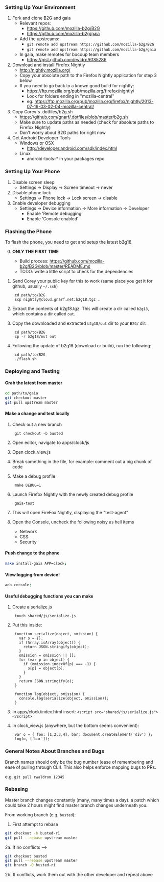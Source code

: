 ### Setting Up Your Environment

1. Fork and clone B2G and gaia
    - Relevant repos:
        - https://github.com/mozilla-b2g/B2G
        - https://github.com/mozilla-b2g/gaia
    - Add the upstreams:
        - `git remote add upstream https://github.com/mozilla-b2g/B2G`
        - `git remote add upstream https://github.com/mozilla-b2g/gaia`
    - In gaia, make remotes for bocoup team members
        - https://gist.github.com/rwldrn/6185286
2. Download and install Firefox Nightly
    - http://nightly.mozilla.org/
    - Copy your absolute path to the Firefox Nightly application for step 3 below
    - If you need to go back to a known good build for nightly:
        - https://ftp.mozilla.org/pub/mozilla.org/firefox/nightly/
        - Look for folders ending in "mozilla-central"
        - eg. https://ftp.mozilla.org/pub/mozilla.org/firefox/nightly/2013-07-19-03-02-04-mozilla-central/
3. Copy Corey's .dotfiles/b2g.sh
    - https://github.com/gnarf/.dotfiles/blob/master/b2g.sh
    - Make sure to update paths as needed (check for absolute paths to Firefox Nightly)
    - Don't worry about B2G paths for right now
4. Get Android Developer Tools
    - Windows or OSX
        - http://developer.android.com/sdk/index.html
    - Linux
        - android-tools-* in your packages repo

### Setting Up Your Phone

1. Disable screen sleep
    - Settings -> Display -> Screen timeout -> never
2. Disable phone lock
    - Settings -> Phone lock -> Lock screen -> disable
3. Enable developer debugging
    - Settings -> Device information -> More information -> Developer
        - Enable 'Remote debugging'
        - Enable 'Console enabled'

### Flashing the Phone

To flash the phone, you need to get and setup the latest b2g18.

0. **ONLY THE FIRST TIME**
    - Build process: https://github.com/mozilla-b2g/B2G/blob/master/README.md
    - TODO: write a little script to check for the dependencies
1. Send Corey your public key for this to work (same place you get it for github, usually `~/.ssh`)  

        cd path/to/B2G
        scp nightly@cloud.gnarf.net:b2g18.tgz .
        
2. Extract the contents of b2g18.tgz. This will create a dir called `b2g18`, which contains a dir called `out`.
3. Copy the downloaded and extracted `b2g18/out` dir to your `B2G/` dir:  

        cd path/to/B2G
        cp -r b2g18/out out
        
4. Following the update of b2g18 (download or build), run the following:  

        cd path/to/B2G
        ./flash.sh

### Deploying and Testing


#### Grab the latest from master

```bash
cd path/to/gaia
git checkout master
git pull upstream master
```

#### Make a change and test locally

1. Check out a new branch

        git checkout -b busted

2. Open editor, navigate to apps/clock/js
3. Open clock_view.js
4. Break something in the file, for example: comment out a big chunk of code
5. Make a debug profile

        make DEBUG=1
        
6. Launch Firefox Nightly with the newly created debug profile
        
        gaia-test

7. This will open FireFox Nightly, displaying the "test-agent"
8. Open the Console, uncheck the following noisy as hell items
    - Network
    - CSS
    - Security

#### Push change to the phone
```bash
make install-gaia APP=clock;
```

#### View logging from device!
```bash
adb-console;
```

#### Useful debugging functions you can make

1. Create a serialize.js

        touch shared/js/serialize.js

2. Put this inside:
    
        function serialize(object, omission) {
          var o = {};
          if (Array.isArray(object)) {
            return JSON.stringify(object);
          }
          omission = omission || [];
          for (var p in object) {
            if (omission.indexOf(p) === -1) {
              o[p] = object[p];
            }
          }
          return JSON.stringify(o);
        }
        
        function log(object, omission) {
          console.log(serialize(object, omission));
        }

3. In apps/clock/index.html insert: `<script src="shared/js/serialize.js"></script>`
4. In clock_view.js (anywhere, but the bottom seems convenient):

        var o = { foo: [1,2,3,4], bar: document.createElement('div') };
        log(o, ['bar']);


### General Notes About Branches and Bugs

Branch names should only be the bug number (ease of remembering and ease of pulling through CLI).  This also helps enforce mapping bugs to PRs.

e.g. `git pull rwaldron 12345`

### Rebasing

Master branch changes constantly (many, many times a day). a patch which could take 2 hours might find master branch changes underneath you.

From working branch (e.g. `busted`):

1. First attempt to rebase

```bash
git checkout -b busted-r1
git pull --rebase upstream master
```

2a. If no conflicts -->

```bash
git checkout busted
git pull --rebase upstream master
git branch -D busted-r1
```

2b. If conflicts, work them out with the other developer and repeat above
